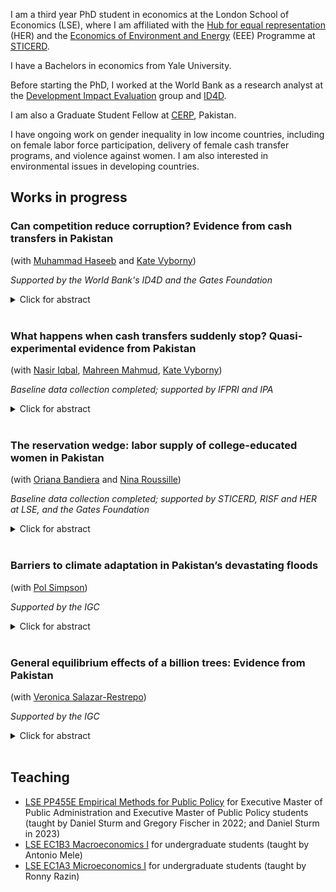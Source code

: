 I am a third year PhD student in economics at the London School of Economics (LSE), where I am affiliated with the [Hub for equal representation](https://www.hubequalrep.org) (HER) and the [Economics of Environment and Energy](https://sticerd.lse.ac.uk/_new/research/economics-environment-energy/default.asp) (EEE) Programme at [STICERD](https://sticerd.lse.ac.uk).

I have a Bachelors in economics from Yale University.

Before starting the PhD, I worked at the World Bank as a research analyst at the [Development Impact Evaluation](https://www.worldbank.org/en/research/dime) group and [ID4D](https://id4d.worldbank.org).

I am also a Graduate Student Fellow at [CERP](https://www.cerp.org.pk), Pakistan.

I have ongoing work on gender inequality in low income countries, including on female labor force participation, delivery of female cash transfer programs, and violence against women. I am also interested in environmental issues in developing countries. 

## Works in progress 

### Can competition reduce corruption? Evidence from cash transfers in Pakistan 
(with [Muhammad Haseeb](https://sites.google.com/view/mhaseeb) and [Kate Vyborny](https://sites.google.com/site/kvyborny/home))

_Supported by the World Bank's ID4D and the Gates Foundation_

<details>

  <summary>Click for abstract</summary>	
	
  We study whether corruption can be reduced through increased competition between public officials that are prone to demanding bribes. We exploit exogenous changes to the market structure of payment delivery agents in Pakistan's Benazir Income Support Programme to assess impacts on corruption in the delivery of cash transfers. We find that a payment reform that led to exclusive reliance on payment delivery agents increased reports of side payments paid involuntarily to access the cash transfer. However, increasing market competition between these rent-seeking payment agents reduces extensive and intensive margin demand for bribes. 
</details>	
<br />
	
### What happens when cash transfers suddenly stop? Quasi-experimental evidence from Pakistan
(with [Nasir Iqbal](https://nasiriqbal.com.pk), [Mahreen Mahmud](https://sites.google.com/site/mahreenmahmudsite/home?authuser=0), [Kate Vyborny](https://sites.google.com/site/kvyborny/home))

_Baseline data collection completed; supported by IFPRI and IPA_
  
<details>

  <summary>Click for abstract</summary>  
 
  A growing body of evidence shows mostly positive impacts of cash transfers for women on a range of outcomes, especially intimate partner violence. However, there is limited work, empirical or theoretical, on what happens when long running unconditional cash transfers stop. Cash transfers may stop for a given household either because their economic position has improved and they no longer meet the eligibility criterion, or because of cuts to the funding pot resulting in a more stringent eligibility criterion. Since cash transfer programs are costly and may not be expected to provide support permanently, understanding how households cope when cash transfers stop is crucial. In this study, we use a regression discontinuity approach to examine the impact of the discontinuation of cash transfers on households in Pakistan who have been receiving transfers over a ten year period.
</details>
<br />


### The reservation wedge: labor supply of college-educated women in Pakistan 
(with [Oriana Bandiera](https://www.orianabandiera.net) and [Nina Roussille](http://ninaroussille.github.io/))

_Baseline data collection completed; supported by STICERD, RISF and HER at LSE, and the Gates Foundation_

<details>

  <summary>Click for abstract</summary>  
 
Only 25% of women with a university degree work in Pakistan. This implies misallocation of talent, with large negative consequences for output. We survey male and female students enrolled in a large university in Pakistan. We embed hypothetical job choice vignettes into the survey to capture job preferences, and beliefs about social norms and the labor market. In particular, we elicit respondents’ reservation wages as well as beliefs about market wages against variations in work flexibility along two main dimensions: remote or on-site jobs, full or part-time jobs. By comparing men’s and women’s responses, we estimate how women’s preferences for flexibility affect the gender gap in labor force participation. Using labor market data from Pakistan's biggest job platform, we also compare reservation wages and beliefs about market wages with observed wages to infer biases in beliefs about the labor market. Finally, we elicit men’s and women’s perception of the degree of complementarity between the labor and the marriage market for women. We use insights from this baseline survey to desgin belief correction and job matching interventions for women and their families.
</details>

<br />

###  Barriers to climate adaptation in Pakistan’s devastating floods
(with [Pol Simpson](https://www.lse.ac.uk/economics/people/research-students/polly-simpson))

_Supported by the IGC_

<details>

<summary>Click for abstract</summary>

Extreme weather events are increasingly common as a result of climate change. Yet little is known about how exceptional climate shocks affect the lives of those most vulnerable to them, or about the barriers they face to moving out of harm's way. In this project, we study the effects of the ongoing flooding in Pakistan, which has affected 33 million households and left one third of the country under water. We track a random sample of 5,000 ultra-poor rural households at high frequency over 3-5 years. We estimate the impact of flooding on welfare outcomes, migration and occupational change by comparing the post-flood outcomes of 3,000 flood-affected households to those of 2,000 flood-unaffected households. Given that flooding was rainfall driven and entirely unanticipated, we consider this comparison to be the causal effect of exposure to floods. We also test for three barriers that may explain limited adaptation to climate change through migration and occupational change: (i) physical distance to migration destinations; (ii) presence of strong village networks; and (iii) ownership of sector- or location-specific immobile assets. Unforeseen floods shock these factors in plausibly random ways, allowing us to unpick the impact of frictions.

</details>

<br />

### General equilibrium effects of a billion trees: Evidence from Pakistan
(with [Veronica Salazar-Restrepo](https://www.lse.ac.uk/economics/people/research-students/veronica-salazar-restrepo))

_Supported by the IGC_

<details>

  <summary>Click for abstract</summary>  
 
  Several countries are investing large sums of money in nation-wide tree planting programs as part of their climate mitigation and adaptation strategies. However, there is limited evidence on the impacts of such programs on livelihoods and ecosystems. These programs may harm ecosystems and agriculture, deplete water supplies, displace local communities, and lead to more deforestation in other areas downstream. Conversely, planting the right species of trees at the right place can sequester carbon, regenerate forests and provide ecosystem services like flood prevention. In this project, we use satellite, administrative and household survey data to evaluate the net environmental and economic impacts of Pakistan's Billion Tree Tsunami Afforestation Programme (BTTAP) with a general equilibrium framework. This framework accounts for the generation of new jobs and industries in ecosystem protection, as well as the displacement of existing economic activities like agriculture.
</details>
<br />

## Teaching 

- [LSE PP455E Empirical Methods for Public Policy](https://www.lse.ac.uk/resources/calendar.bak/courseGuides/EC/2015_EC455E.htm) for Executive Master of Public Administration and Executive Master of Public Policy students (taught by Daniel Sturm and Gregory Fischer in 2022; and Daniel Sturm in 2023)
- [LSE EC1B3 Macroeconomics I](https://www.lse.ac.uk/resources/calendar2021-2022/courseGuides/EC/2021_EC1B3.htm) for undergraduate students (taught by Antonio Mele)
- [LSE EC1A3 Microeconomics I](https://www.lse.ac.uk/resources/calendar2021-2022/courseGuides/EC/2021_EC1A3.htm) for undergraduate students (taught by Ronny Razin)

